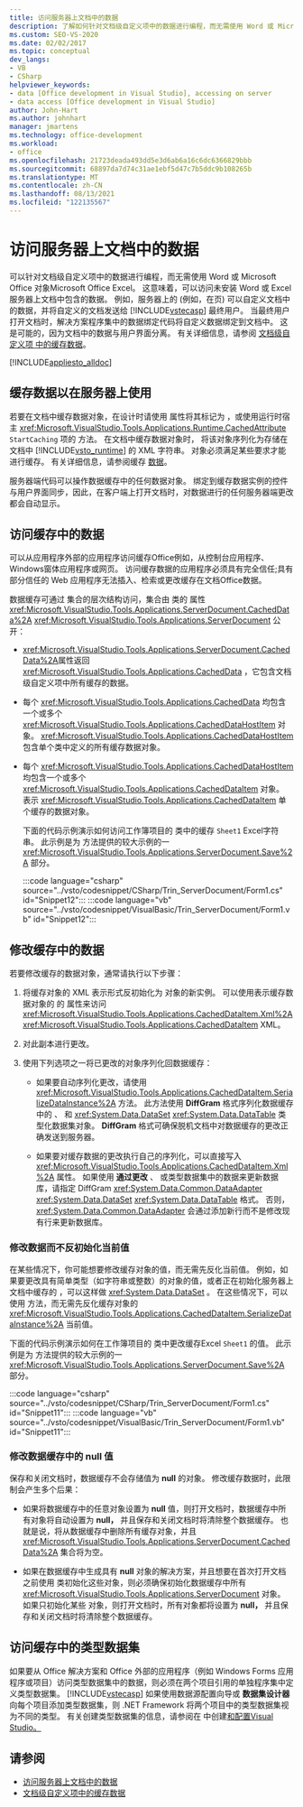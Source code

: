 ```yaml
---
title: 访问服务器上文档中的数据
description: 了解如何针对文档级自定义项中的数据进行编程，而无需使用 Word 或 Microsoft Office 对象Microsoft Office Excel。
ms.custom: SEO-VS-2020
ms.date: 02/02/2017
ms.topic: conceptual
dev_langs:
- VB
- CSharp
helpviewer_keywords:
- data [Office development in Visual Studio], accessing on server
- data access [Office development in Visual Studio]
author: John-Hart
ms.author: johnhart
manager: jmartens
ms.technology: office-development
ms.workload:
- office
ms.openlocfilehash: 21723deada493dd5e3d6ab6a16c6dc6366829bbb
ms.sourcegitcommit: 68897da7d74c31ae1ebf5d47c7b5ddc9b108265b
ms.translationtype: MT
ms.contentlocale: zh-CN
ms.lasthandoff: 08/13/2021
ms.locfileid: "122135567"
---
```

# <a name="access-data-in-documents-on-the-server"></a>访问服务器上文档中的数据
  可以针对文档级自定义项中的数据进行编程，而无需使用 Word 或 Microsoft Office 对象Microsoft Office Excel。 这意味着，可以访问未安装 Word 或 Excel服务器上文档中包含的数据。 例如，服务器上的 (例如，在页) 可以自定义文档中的数据，并将自定义的文档发送给 [!INCLUDE[vstecasp](../sharepoint/includes/vstecasp-md.md)] 最终用户。 当最终用户打开文档时，解决方案程序集中的数据绑定代码将自定义数据绑定到文档中。 这是可能的，因为文档中的数据与用户界面分离。 有关详细信息，请参阅 [文档级自定义项 中的缓存数据](../vsto/cached-data-in-document-level-customizations.md)。

 [!INCLUDE[appliesto_alldoc](../vsto/includes/appliesto-alldoc-md.md)]

## <a name="cache-data-for-use-on-a-server"></a>缓存数据以在服务器上使用
 若要在文档中缓存数据对象，在设计时请使用 属性将其标记为 ，或使用运行时宿主 <xref:Microsoft.VisualStudio.Tools.Applications.Runtime.CachedAttribute> `StartCaching` 项的 方法。 在文档中缓存数据对象时， 将该对象序列化为存储在文档中 [!INCLUDE[vsto_runtime](../vsto/includes/vsto-runtime-md.md)] 的 XML 字符串。 对象必须满足某些要求才能进行缓存。 有关详细信息，请参阅缓存 [数据](../vsto/caching-data.md)。

 服务器端代码可以操作数据缓存中的任何数据对象。 绑定到缓存数据实例的控件与用户界面同步，因此，在客户端上打开文档时，对数据进行的任何服务器端更改都会自动显示。

## <a name="access-data-in-the-cache"></a>访问缓存中的数据
 可以从应用程序外部的应用程序访问缓存Office例如，从控制台应用程序、Windows窗体应用程序或网页。 访问缓存数据的应用程序必须具有完全信任;具有部分信任的 Web 应用程序无法插入、检索或更改缓存在文档Office数据。

 数据缓存可通过 集合的层次结构访问，集合由 类的 属性 <xref:Microsoft.VisualStudio.Tools.Applications.ServerDocument.CachedData%2A> <xref:Microsoft.VisualStudio.Tools.Applications.ServerDocument> 公开：

- <xref:Microsoft.VisualStudio.Tools.Applications.ServerDocument.CachedData%2A>属性返回 <xref:Microsoft.VisualStudio.Tools.Applications.CachedData> ，它包含文档级自定义项中所有缓存的数据。

- 每个 <xref:Microsoft.VisualStudio.Tools.Applications.CachedData> 均包含一个或多个 <xref:Microsoft.VisualStudio.Tools.Applications.CachedDataHostItem> 对象。 <xref:Microsoft.VisualStudio.Tools.Applications.CachedDataHostItem>包含单个类中定义的所有缓存数据对象。

- 每个 <xref:Microsoft.VisualStudio.Tools.Applications.CachedDataHostItem> 均包含一个或多个 <xref:Microsoft.VisualStudio.Tools.Applications.CachedDataItem> 对象。 表示 <xref:Microsoft.VisualStudio.Tools.Applications.CachedDataItem> 单个缓存的数据对象。

  下面的代码示例演示如何访问工作簿项目的 类中的缓存 `Sheet1` Excel字符串。 此示例是为 方法提供的较大示例的一 <xref:Microsoft.VisualStudio.Tools.Applications.ServerDocument.Save%2A> 部分。

  :::code language="csharp" source="../vsto/codesnippet/CSharp/Trin_ServerDocument/Form1.cs" id="Snippet12":::
  :::code language="vb" source="../vsto/codesnippet/VisualBasic/Trin_ServerDocument/Form1.vb" id="Snippet12":::

## <a name="modify-data-in-the-cache"></a>修改缓存中的数据
 若要修改缓存的数据对象，通常请执行以下步骤：

1. 将缓存对象的 XML 表示形式反初始化为 对象的新实例。 可以使用表示缓存数据对象的 的 属性来访问 <xref:Microsoft.VisualStudio.Tools.Applications.CachedDataItem.Xml%2A> <xref:Microsoft.VisualStudio.Tools.Applications.CachedDataItem> XML。

2. 对此副本进行更改。

3. 使用下列选项之一将已更改的对象序列化回数据缓存：

    - 如果要自动序列化更改，请使用 <xref:Microsoft.VisualStudio.Tools.Applications.CachedDataItem.SerializeDataInstance%2A> 方法。 此方法使用 **DiffGram** 格式序列化数据缓存中的 、 和 <xref:System.Data.DataSet> <xref:System.Data.DataTable> 类型化数据集对象。 **DiffGram** 格式可确保脱机文档中对数据缓存的更改正确发送到服务器。

    - 如果要对缓存数据的更改执行自己的序列化，可以直接写入 <xref:Microsoft.VisualStudio.Tools.Applications.CachedDataItem.Xml%2A> 属性。 如果使用 **通过更改** 、 或类型数据集中的数据来更新数据库，请指定 DiffGram <xref:System.Data.Common.DataAdapter> <xref:System.Data.DataSet> <xref:System.Data.DataTable> 格式。 否则， <xref:System.Data.Common.DataAdapter> 会通过添加新行而不是修改现有行来更新数据库。

### <a name="modify-data-without-deserializing-the-current-value"></a>修改数据而不反初始化当前值
 在某些情况下，你可能想要修改缓存对象的值，而无需先反化当前值。 例如，如果要更改具有简单类型（如字符串或整数）的对象的值，或者正在初始化服务器上文档中缓存的 ，可以这样做 <xref:System.Data.DataSet> 。 在这些情况下，可以使用 方法，而无需先反化缓存对象的 <xref:Microsoft.VisualStudio.Tools.Applications.CachedDataItem.SerializeDataInstance%2A> 当前值。

 下面的代码示例演示如何在工作簿项目的 类中更改缓存Excel `Sheet1` 的值。 此示例是为 方法提供的较大示例的一 <xref:Microsoft.VisualStudio.Tools.Applications.ServerDocument.Save%2A> 部分。

 :::code language="csharp" source="../vsto/codesnippet/CSharp/Trin_ServerDocument/Form1.cs" id="Snippet11":::
 :::code language="vb" source="../vsto/codesnippet/VisualBasic/Trin_ServerDocument/Form1.vb" id="Snippet11":::

### <a name="modify-null-values-in-the-data-cache"></a>修改数据缓存中的 null 值
 保存和关闭文档时，数据缓存不会存储值为 **null** 的对象。 修改缓存数据时，此限制会产生多个后果：

- 如果将数据缓存中的任意对象设置为 **null** 值，则打开文档时，数据缓存中所有对象将自动设置为 **null，** 并且保存和关闭文档时将清除整个数据缓存。 也就是说，将从数据缓存中删除所有缓存对象，并且 <xref:Microsoft.VisualStudio.Tools.Applications.ServerDocument.CachedData%2A> 集合将为空。

- 如果在数据缓存中生成具有 **null** 对象的解决方案，并且想要在首次打开文档之前使用 类初始化这些对象，则必须确保初始化数据缓存中所有 <xref:Microsoft.VisualStudio.Tools.Applications.ServerDocument> 对象。 如果只初始化某些 对象，则打开文档时，所有对象都将设置为 **null，** 并且保存和关闭文档时将清除整个数据缓存。

## <a name="access-typed-datasets-in-the-cache"></a>访问缓存中的类型数据集
 如果要从 Office 解决方案和 Office 外部的应用程序（例如 Windows Forms 应用程序或项目）访问类型数据集中的数据，则必须在两个项目引用的单独程序集中定义类型数据集。 [!INCLUDE[vstecasp](../sharepoint/includes/vstecasp-md.md)] 如果使用数据源配置向导或 **数据集设计器** 向每个项目添加类型数据集，则 .NET Framework 将两个项目中的类型数据集视为不同的类型。 有关创建类型数据集的信息，请参阅在 中创建[和配置Visual Studio。](../data-tools/create-and-configure-datasets-in-visual-studio.md)

## <a name="see-also"></a>请参阅

- [访问服务器上文档中的数据](../vsto/accessing-data-in-documents-on-the-server.md)
- [文档级自定义项中的缓存数据](../vsto/cached-data-in-document-level-customizations.md)